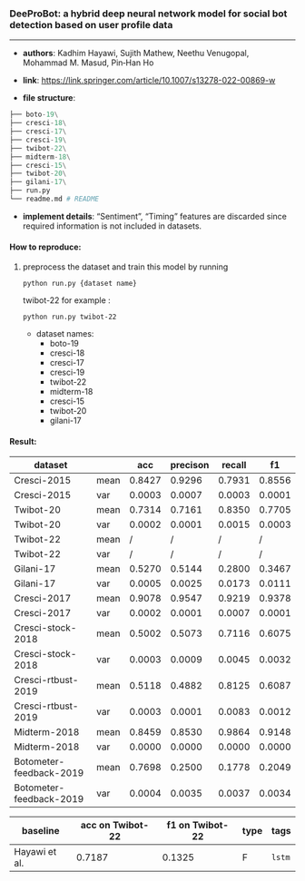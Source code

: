 ### DeeProBot: a hybrid deep neural network model for social bot detection based on user profile data

---

- **authors**: Kadhim Hayawi, Sujith Mathew, Neethu Venugopal, Mohammad M. Masud, Pin‑Han Ho

- **link**: https://link.springer.com/article/10.1007/s13278-022-00869-w

- **file structure**: 

```python
├── boto-19\
├── cresci-18\
├── cresci-17\
├── cresci-19\
├── twibot-22\
├── midterm-18\
├── cresci-15\
├── twibot-20\
├── gilani-17\
├── run.py 
└── readme.md # README
```

- **implement details**: “Sentiment”, “Timing” features are discarded since required information is not included in datasets.

  

#### How to reproduce:

1. preprocess the dataset and train this model by running 

   ``python run.py {dataset name}``

   twibot-22 for example :

   `python run.py twibot-22`

   - dataset names:
     - boto-19
     - cresci-18
     - cresci-17
     - cresci-19
     - twibot-22
     - midterm-18
     - cresci-15
     - twibot-20
     - gilani-17



#### Result:

| dataset                 |      | acc    | precison | recall | f1     |
| ----------------------- | ---- | ------ | -------- | ------ | ------ |
| Cresci-2015             | mean | 0.8427 | 0.9296   | 0.7931 | 0.8556 |
| Cresci-2015             | var  | 0.0003 | 0.0007   | 0.0003 | 0.0001 |
| Twibot-20               | mean | 0.7314 | 0.7161   | 0.8350 | 0.7705 |
| Twibot-20               | var  | 0.0002 | 0.0001   | 0.0015 | 0.0003 |
| Twibot-22               | mean | /      | /        | /      | /      |
| Twibot-22               | var  | /      | /        | /      | /      |
| Gilani-17               | mean | 0.5270 | 0.5144   | 0.2800 | 0.3467 |
| Gilani-17               | var  | 0.0005 | 0.0025   | 0.0173 | 0.0111 |
| Cresci-2017             | mean | 0.9078 | 0.9547   | 0.9219 | 0.9378 |
| Cresci-2017             | var  | 0.0002 | 0.0001   | 0.0007 | 0.0001 |
| Cresci-stock-2018       | mean | 0.5002 | 0.5073   | 0.7116 | 0.6075 |
| Cresci-stock-2018       | var  | 0.0003 | 0.0009   | 0.0045 | 0.0032 |
| Cresci-rtbust-2019      | mean | 0.5118 | 0.4882   | 0.8125 | 0.6087 |
| Cresci-rtbust-2019      | var  | 0.0003 | 0.0001   | 0.0083 | 0.0012 |
| Midterm-2018            | mean | 0.8459 | 0.8530   | 0.9864 | 0.9148 |
| Midterm-2018            | var  | 0.0000 | 0.0000   | 0.0000 | 0.0000 |
| Botometer-feedback-2019 | mean | 0.7698 | 0.2500   | 0.1778 | 0.2049 |
| Botometer-feedback-2019 | var  | 0.0004 | 0.0035   | 0.0037 | 0.0034 |







| baseline | acc on Twibot-22 | f1 on Twibot-22 | type | tags|
| -------- | ---------------- | --------------- | ---- | --- |
| Hayawi et al. |0.7187|0.1325|F|`lstm`|


